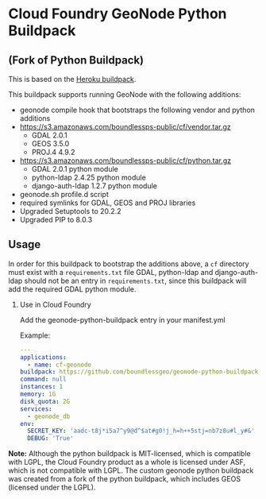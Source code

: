 # Cloud Foundry GeoNode Python Buildpack
## (Fork of Python Buildpack)

This is based on the [Heroku buildpack](https://github.com/heroku/heroku-buildpack-python).

This buildpack supports running GeoNode with the following additions:

* geonode compile hook that bootstraps the following vendor and python additions
 * https://s3.amazonaws.com/boundlessps-public/cf/vendor.tar.gz
    * GDAL 2.0.1
    * GEOS 3.5.0
    * PROJ.4 4.9.2
 * https://s3.amazonaws.com/boundlessps-public/cf/python.tar.gz
    * GDAL 2.0.1 python module
    * python-ldap 2.4.25 python module
    * django-auth-ldap 1.2.7 python module
* geonode.sh profile.d script
* required symlinks for GDAL, GEOS and PROJ libraries
* Upgraded Setuptools to 20.2.2
* Upgraded PIP to 8.0.3

## Usage

In order for this buildpack to bootstrap the additions above, a `cf` directory must exist with a `requirements.txt` file
GDAL, python-ldap and django-auth-ldap should not be an entry in `requirements.txt`, since this buildpack will add the required GDAL python module.

1. Use in Cloud Foundry

    Add the geonode-python-buildpack entry in your manifest.yml

    Example:

    ```yml
    ---
    applications:
      - name: cf-geonode
    buildpack: https://github.com/boundlessgeo/geonode-python-buildpack
    command: null
    instances: 1
    memory: 1G
    disk_quota: 2G
    services:
      - geonode_db
    env:
      SECRET_KEY: 'aadc-t8j*i5a7^y9@d^$at#g0!j_h=h++5stj=nb7z8u#l_y#&'
      DEBUG: 'True'
    ```

__Note:__ Although the python buildpack is MIT-licensed, which is compatible with LGPL, the Cloud Foundry product as a whole is licensed under ASF, which is not compatible with LGPL. The custom geonode python buildpack was created from a fork of the python buildpack, which includes GEOS (licensed under the LGPL).
